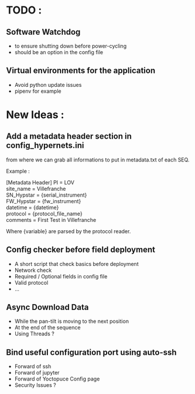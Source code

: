 # TODO : 

## Software Watchdog 
* to ensure shutting down before power-cycling
* should be an option in the config file 

## Virtual environments for the application
* Avoid python update issues
* pipenv for example
 

# New Ideas : 

## Add a metadata header section in config_hypernets.ini 
from where we can grab all informations to put in metadata.txt of each SEQ.

Example : 

[Metadata Header]
PI = LOV<br />
site_name = Villefranche<br />
SN_Hypstar = {serial_instrument}<br />
FW_Hypstar = {fw_instrument}<br />
datetime = {datetime}<br />
protocol = {protocol_file_name}<br />
comments = First Test in Villefranche<br />

Where {variable} are parsed by the protocol reader.

## Config checker before field deployment
* A short script that check basics before deployment
* Network check
* Required / Optional fields in config file
* Valid protocol
* ...

## Async Download Data
* While the pan-tilt is moving to the next position
* At the end of the sequence
* Using Threads ?

## Bind useful configuration port using auto-ssh
* Forward of ssh
* Forward of jupyter
* Forward of Yoctopuce Config page
* Security Issues ?
